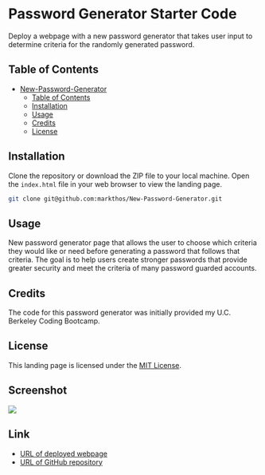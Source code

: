 # Password Generator Starter Code
Deploy a webpage with a new password generator that takes user input to determine criteria for the randomly generated password.
## Table of Contents

- [New-Password-Generator](#New-Password-Generator)
  - [Table of Contents](#table-of-contents)
  - [Installation](#installation)
  - [Usage](#usage)
  - [Credits](#credits)
  - [License](#license)

## Installation

Clone the repository or download the ZIP file to your local machine. Open the `index.html` file in your web browser to view the landing page.

```sh
git clone git@github.com:markthos/New-Password-Generator.git
```

## Usage

New password generator page that allows the user to choose which criteria they would like or need before generating a password that follows that criteria. The goal is to help users create stronger passwords that provide greater security and meet the criteria of many password guarded accounts.

## Credits

The code for this password generator was initially provided my U.C. Berkeley Coding Bootcamp.

## License

This landing page is licensed under the [MIT License](https://opensource.org/licenses/MIT).

## Screenshot

<img src="images\screencapture-127-0-0-1-5500-index-html-2023-05-12-01_30_27.png">

## Link

<ul>
  <li><a href="https://markthos.github.io/Professional-Webpage-Portfolio/">URL of deployed webpage</a></li>
  <li><a href="https://github.com/markthos/Professional-Webpage-Portfolio.git">URL of GitHub repository</a></li>
</ul>